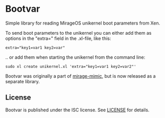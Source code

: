 # Bootvar

Simple library for reading MirageOS unikernel boot parameters from Xen.

To send boot parameters to the unikernel you can either add them as options in the "extra=" field in the .xl-file, like this:

```
extra="key1=var1 key2=var"
```

.. or add them when starting the unikernel from the command line:

```
sudo xl create unikernel.xl 'extra="key1=var1 key2=var2"'
```

Bootvar was originally a part of [mirage-mimic](http://github.com/MagnusS/mirage-mimic), but is now released as a separate library. 

## License
Bootvar is published under the ISC license. See [LICENSE](LICENSE) for details.

